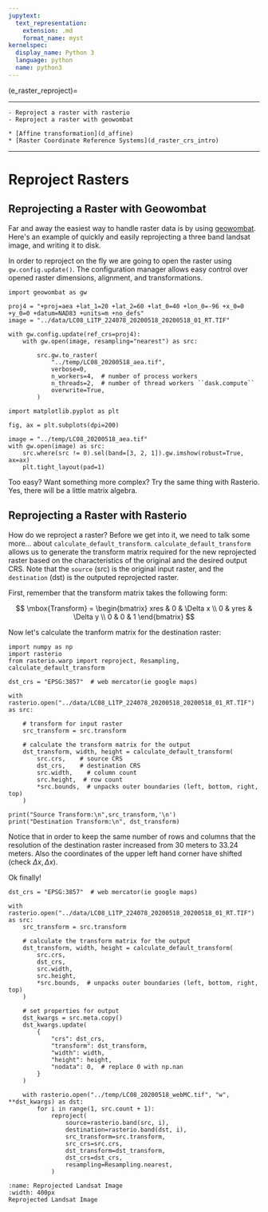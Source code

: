 ```yaml
---
jupytext:
  text_representation:
    extension: .md
    format_name: myst
kernelspec:
  display_name: Python 3
  language: python
  name: python3
---
```


(e_raster_reproject)=

----------------

```{admonition} Learning Objectives
- Reproject a raster with rasterio
- Reproject a raster with geowombat

```
```{admonition} Review
* [Affine transformation](d_affine)
* [Raster Coordinate Reference Systems](d_raster_crs_intro)
```
----------------

# Reproject Rasters



## Reprojecting a Raster with Geowombat
Far and away the easiest way to handle raster data is by using [geowombat](https://geowombat.readthedocs.io/en/latest/index.html). Here's an example of quickly and easily reprojecting a three band landsat image, and writing it to disk.

In order to reproject on the fly we are going to open the raster using `gw.config.update()`.  The configuration manager allows easy control over opened raster dimensions, alignment, and transformations.

```{code-cell} ipython3
import geowombat as gw

proj4 = "+proj=aea +lat_1=20 +lat_2=60 +lat_0=40 +lon_0=-96 +x_0=0 +y_0=0 +datum=NAD83 +units=m +no_defs"
image = "../data/LC08_L1TP_224078_20200518_20200518_01_RT.TIF"

with gw.config.update(ref_crs=proj4):
    with gw.open(image, resampling="nearest") as src:
    
        src.gw.to_raster(
            "../temp/LC08_20200518_aea.tif",
            verbose=0,
            n_workers=4,  # number of process workers 
            n_threads=2,  # number of thread workers ``dask.compute``
            overwrite=True,
        ) 
```


```{code-cell} ipython3
import matplotlib.pyplot as plt

fig, ax = plt.subplots(dpi=200)

image = "../temp/LC08_20200518_aea.tif"
with gw.open(image) as src:
    src.where(src != 0).sel(band=[3, 2, 1]).gw.imshow(robust=True, ax=ax)
    plt.tight_layout(pad=1)

```

Too easy? Want something more complex? Try the same thing with Rasterio. Yes, there will be a little matrix algebra. 

## Reprojecting a Raster with Rasterio 
How do we reproject a raster? Before we get into it, we need to talk some more... about `calculate_default_transform`. `calculate_default_transform` allows us to generate the transform matrix required for the new reprojected raster based on the characteristics of the original and the desired output CRS. Note that the `source` (src) is the original input raster, and the `destination` (dst) is the outputed reprojected raster. 

First, remember that the transform matrix takes the following form:

$$
    \mbox{Transform} =  \begin{bmatrix} xres & 0 & \Delta x \\ 0 & yres & \Delta y \\ 0 & 0 & 1 \end{bmatrix} 
$$

Now let's calculate the tranform matrix for the destination raster:

```{code-cell} ipython3
import numpy as np
import rasterio
from rasterio.warp import reproject, Resampling, calculate_default_transform

dst_crs = "EPSG:3857"  # web mercator(ie google maps)

with rasterio.open("../data/LC08_L1TP_224078_20200518_20200518_01_RT.TIF") as src:

    # transform for input raster
    src_transform = src.transform

    # calculate the transform matrix for the output
    dst_transform, width, height = calculate_default_transform(
        src.crs,    # source CRS
        dst_crs,    # destination CRS
        src.width,    # column count
        src.height,  # row count
        *src.bounds,  # unpacks outer boundaries (left, bottom, right, top)
    )

print("Source Transform:\n",src_transform,'\n')
print("Destination Transform:\n", dst_transform)
```
Notice that in order to keep the same number of rows and columns that the resolution of the destination raster increased from 30 meters to 33.24 meters. Also the coordinates of the upper left hand corner have shifted (check $\Delta x, \Delta x$).

Ok finally! 


```{code-cell} ipython3
dst_crs = "EPSG:3857"  # web mercator(ie google maps)

with rasterio.open("../data/LC08_L1TP_224078_20200518_20200518_01_RT.TIF") as src:
    src_transform = src.transform

    # calculate the transform matrix for the output
    dst_transform, width, height = calculate_default_transform(
        src.crs,
        dst_crs,
        src.width,
        src.height,
        *src.bounds,  # unpacks outer boundaries (left, bottom, right, top)
    )

    # set properties for output
    dst_kwargs = src.meta.copy()
    dst_kwargs.update(
        {
            "crs": dst_crs,
            "transform": dst_transform,
            "width": width,
            "height": height,
            "nodata": 0,  # replace 0 with np.nan
        }
    )

    with rasterio.open("../temp/LC08_20200518_webMC.tif", "w", **dst_kwargs) as dst:
        for i in range(1, src.count + 1):
            reproject(
                source=rasterio.band(src, i),
                destination=rasterio.band(dst, i),
                src_transform=src.transform,
                src_crs=src.crs,
                dst_transform=dst_transform,
                dst_crs=dst_crs,
                resampling=Resampling.nearest,
            )
```

```{figure} ../_static/d_crs/d_reproj_image.png
:name: Reprojected Landsat Image
:width: 400px
Reprojected Landsat Image
```
